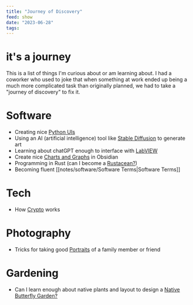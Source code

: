 ```yaml
---
title: "Journey of Discovery"
feed: show
date: "2023-06-28"
tags: 
---
```

# it's a journey
This is a list of things I'm curious about or am learning about.  I had a coworker who used to joke that when something at work ended up being a much more complicated task than originally planned, we had to take a "journey of discovery" to fix it. 

# Software
- Creating nice [Python UIs](notes/software/python/Python%20UIs.md)
- Using an AI (artificial intelligence) tool like [Stable Diffusion](notes/software/stablediffusion/Stable%20Diffusion.md) to generate art 
- Learning about chatGPT enough to interface with [LabVIEW](notes/software/labview/LabVIEW.md)
- Create nice [Charts and Graphs](notes/software/obsidian/Charts%20and%20Graphs.md) in Obsidian
- Programming in Rust (can I become a [Rustacean?](https://www.rust-lang.org/learn))
- Becoming fluent [[notes/software/Software Terms|Software Terms]]

 # Tech
- How [Crypto](notes/software/blockchain/Crypto.md) works

# Photography
- Tricks for taking good [Portraits](notes/photography/Portrait%20Notes.md) of a family member or friend

# Gardening
- Can I learn enough about native plants and layout to design a [Native Butterfly Garden?](notes/nature/plants/Native%20Butterfly%20Garden.md)